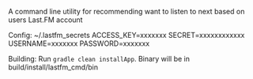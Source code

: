 A command line utility for recommending want to listen to next based on users Last.FM account

Config: ~/.lastfm_secrets
        ACCESS_KEY=xxxxxxx
        SECRET=xxxxxxxxxxxx
        USERNAME=xxxxxxx
        PASSWORD=xxxxxxx

Building: Run `gradle clean installApp`. Binary will be in build/install/lastfm_cmd/bin


